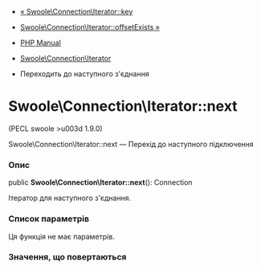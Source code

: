 - [«
Swoole\Connection\Iterator::key](swoole-connection-iterator.key.md)
- [Swoole\Connection\Iterator::offsetExists
»](swoole-connection-iterator.offsetexists.md)

- [PHP Manual](index.md)
- [Swoole\Connection\Iterator](class.swoole-connection-iterator.md)
- Переходить до наступного з'єднання

# Swoole\Connection\Iterator::next

(PECL swoole \>u003d 1.9.0)

Swoole\Connection\Iterator::next — Перехід до наступного підключення

### Опис

public **Swoole\Connection\Iterator::next**(): Connection

Ітератор для наступного з'єднання.

### Список параметрів

Ця функція не має параметрів.

### Значення, що повертаються
